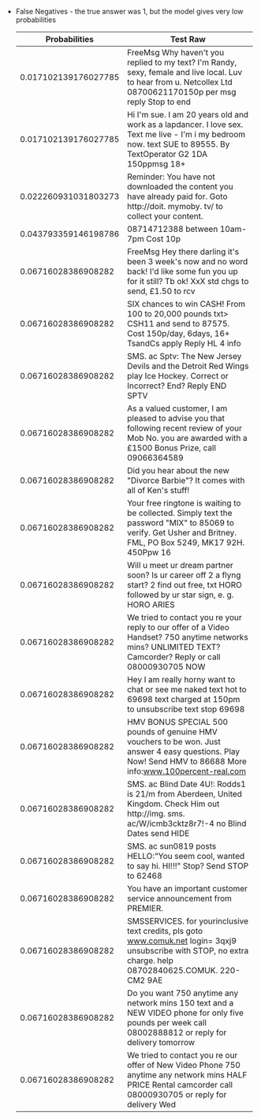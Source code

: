 * False Negatives - the true answer was 1, but the model gives very low probabilities

  | Probabilities | Test Raw |
  |-|-|
  |     0.017102139176027785     | FreeMsg Why haven't you replied to my text? I'm Randy, sexy, female and live local. Luv to hear from u. Netcollex Ltd 08700621170150p per msg reply Stop to end|
  |     0.017102139176027785     | Hi I'm sue. I am 20 years old and work as a lapdancer. I love sex. Text me live - I'm i my bedroom now. text SUE to 89555. By TextOperator G2 1DA 150ppmsg 18+|
  |     0.022260931031803273     | Reminder: You have not downloaded the content you have already paid for. Goto http://doit. mymoby. tv/ to collect your content.|
  |     0.043793359146198786     | 08714712388 between 10am-7pm Cost 10p|
  |     0.06716028386908282      | FreeMsg Hey there darling it's been 3 week's now and no word back! I'd like some fun you up for it still? Tb ok! XxX std chgs to send, £1.50 to rcv|
  |     0.06716028386908282      | SIX chances to win CASH! From 100 to 20,000 pounds txt> CSH11 and send to 87575. Cost 150p/day, 6days, 16+ TsandCs apply Reply HL 4 info|
  |     0.06716028386908282      | SMS. ac Sptv: The New Jersey Devils and the Detroit Red Wings play Ice Hockey. Correct or Incorrect? End? Reply END SPTV|
  |     0.06716028386908282      | As a valued customer, I am pleased to advise you that following recent review of your Mob No. you are awarded with a £1500 Bonus Prize, call 09066364589|
  |     0.06716028386908282      | Did you hear about the new "Divorce Barbie"? It comes with all of Ken's stuff!|
  |     0.06716028386908282      | Your free ringtone is waiting to be collected. Simply text the password "MIX" to 85069 to verify. Get Usher and Britney. FML, PO Box 5249, MK17 92H. 450Ppw 16|
  |     0.06716028386908282      | Will u meet ur dream partner soon? Is ur career off 2 a flyng start? 2 find out free, txt HORO followed by ur star sign, e. g. HORO ARIES|
  |     0.06716028386908282      | We tried to contact you re your reply to our offer of a Video Handset? 750 anytime networks mins? UNLIMITED TEXT? Camcorder? Reply or call 08000930705 NOW|
  |     0.06716028386908282      | Hey I am really horny want to chat or see me naked text hot to 69698 text charged at 150pm to unsubscribe text stop 69698|
  |     0.06716028386908282      | HMV BONUS SPECIAL 500 pounds of genuine HMV vouchers to be won. Just answer 4 easy questions. Play Now! Send HMV to 86688 More info:www.100percent-real.com|
  |     0.06716028386908282      | SMS. ac Blind Date 4U!: Rodds1 is 21/m from Aberdeen, United Kingdom. Check Him out http://img. sms. ac/W/icmb3cktz8r7!-4 no Blind Dates send HIDE|
  |     0.06716028386908282      | SMS. ac sun0819 posts HELLO:"You seem cool, wanted to say hi. HI!!!" Stop? Send STOP to 62468|
  |     0.06716028386908282      | You have an important customer service announcement from PREMIER.|
  |     0.06716028386908282      | SMSSERVICES. for yourinclusive text credits, pls goto www.comuk.net login= 3qxj9 unsubscribe with STOP, no extra charge. help 08702840625.COMUK. 220-CM2 9AE|
  |     0.06716028386908282      | Do you want 750 anytime any network mins 150 text and a NEW VIDEO phone for only five pounds per week call 08002888812 or reply for delivery tomorrow|
  |     0.06716028386908282      | We tried to contact you re our offer of New Video Phone 750 anytime any network mins HALF PRICE Rental camcorder call 08000930705 or reply for delivery Wed|